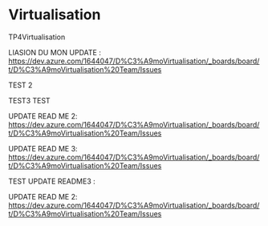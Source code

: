 # Virtualisation
TP4Virtualisation


LIASION DU MON UPDATE : https://dev.azure.com/1644047/D%C3%A9moVirtualisation/_boards/board/t/D%C3%A9moVirtualisation%20Team/Issues

TEST 2


TEST3
TEST


UPDATE READ ME 2: https://dev.azure.com/1644047/D%C3%A9moVirtualisation/_boards/board/t/D%C3%A9moVirtualisation%20Team/Issues



UPDATE READ ME 3: https://dev.azure.com/1644047/D%C3%A9moVirtualisation/_boards/board/t/D%C3%A9moVirtualisation%20Team/Issues



TEST UPDATE README3 : 

UPDATE READ ME 2: https://dev.azure.com/1644047/D%C3%A9moVirtualisation/_boards/board/t/D%C3%A9moVirtualisation%20Team/Issues
